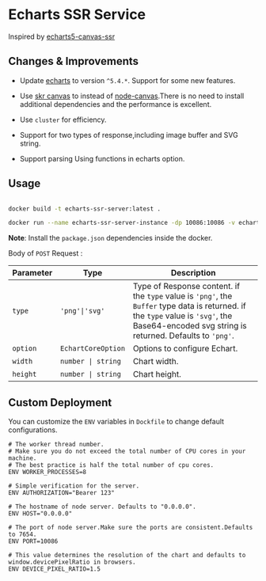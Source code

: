 # Echarts SSR Service

Inspired by [echarts5-canvas-ssr](https://github.com/mosliu/echarts5-canvas-ssr#readme)

## Changes & Improvements

- Update [echarts](https://echarts.apache.org/) to version `^5.4.*`. Support for some new features.

- Use [skr canvas](https://github.com/Brooooooklyn/canvas) to instead of [node-canvas](https://github.com/Automattic/node-canvas).There is no need to install additional dependencies and the performance is excellent.

- Use `cluster` for efficiency.

- Support for two types of response,including image buffer and SVG string.

- Support parsing Using functions in echarts option.

## Usage

```sh

docker build -t echarts-ssr-server:latest .

docker run --name echarts-ssr-server-instance -dp 10086:10086 -v echarts-fonts:/usr/share/fonts echarts-ssr-server:latest

```

**Note**: Install the `package.json` dependencies inside the docker.


Body of `POST` Request :

Parameter | Type | Description
----- | ----- | -----
`type` | `'png'\|'svg'` | Type of Response content. if the `type` value is `'png'`, the `Buffer` type data is returned. if the `type` value is `'svg'`, the Base64-encoded svg string is returned. Defaults to `'png'`.
`option`| `EchartCoreOption`| Options to configure Echart.
`width`| `number \| string` | Chart width.
`height`| `number \| string` | Chart height.

## Custom Deployment

 You can customize the `ENV` variables in `Dockfile` to change default configurations.

``` Dockfile
# The worker thread number.
# Make sure you do not exceed the total number of CPU cores in your machine.
# The best practice is half the total number of cpu cores.
ENV WORKER_PROCESSES=8

# Simple verification for the server.
ENV AUTHORIZATION="Bearer 123"

# The hostname of node server. Defaults to "0.0.0.0".
ENV HOST="0.0.0.0"

# The port of node server.Make sure the ports are consistent.Defaults to 7654.
ENV PORT=10086

# This value determines the resolution of the chart and defaults to window.devicePixelRatio in browsers.
ENV DEVICE_PIXEL_RATIO=1.5
```
